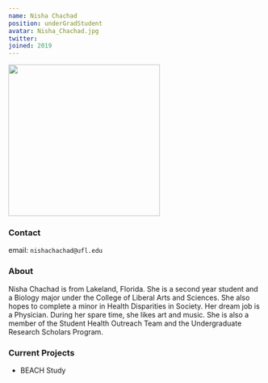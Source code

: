 ```yaml
---
name: Nisha Chachad
position: underGradStudent
avatar: Nisha_Chachad.jpg
twitter:
joined: 2019
---
```


<img width="300" src="{{site.baseurl}}/images/people/{{page.avatar}}" data-action="zoom">

### Contact

email: `nishachachad@ufl.edu` <br>


### About

Nisha Chachad is from Lakeland, Florida. She is a second year student and a Biology major under the College of Liberal Arts and Sciences. She also hopes to complete a minor in Health Disparities in Society. Her dream job is a Physician. During her spare time, she likes art and music. She is also a member of the Student Health Outreach Team and the Undergraduate Research Scholars Program.

### Current Projects

- BEACH Study


